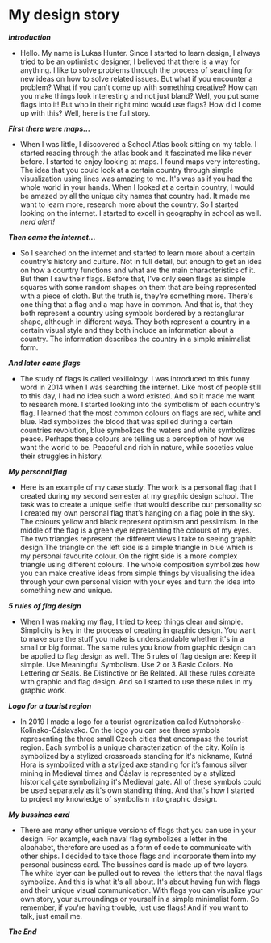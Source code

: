 
# My design story

***Introduction***

* Hello. My name is Lukas Hunter. Since I started to learn design, I always tried to be an optimistic designer, I believed that there is a way for anything. I like to solve problems through the process of searching for new ideas on how to solve related issues. But what if you encounter a problem? What if you can't come up with something creative? How can you make things look interesting and not just bland? Well, you put some flags into it! But who in their right mind would use flags? How did I come up with this? Well, here is the full story.

***First there were maps...***

* When I was little, I discovered a School Atlas book sitting on my table. I started reading through the atlas book and it fascinated me like never before. I started to enjoy looking at maps. I found maps very interesting. The idea that you could look at a certain country through simple visualization using lines was amazing to me. It's was as if you had the whole world in your hands. When I looked at a certain country, I would be amazed by all the unique city names that country had. It made me want to learn more, research more about the country. So I started looking on the internet. I started to excell in geography in school as well. *nerd alert!* 

***Then came the internet...***

* So I searched on the internet and started to learn more about a certain country's history and culture. Not in full detail, but enough to get an idea on how a country functions and what are the main characteristics of it. But then I saw their flags. Before that, I've only seen flags as simple squares with some random shapes on them that are being represented with a piece of cloth. But the truth is, they're something more. There's one thing that a flag and a map have in common. And that is, that they both represent a country using symbols bordered by a rectanglurar shape, although in different ways. They both represent a country in a certain visual style and they both include an information about a country. The information describes the country in a simple minimalist form. 

***And later came flags***

* The study of flags is called vexillology. I was introduced to this funny word in 2014 when I was searching the internet. Like most of people still to this day, I had no idea such a word existed. And so it made me want to research more. I started looking into the symbolism of each country's flag. I learned that the most common colours on flags are red, white and blue. Red symbolizes the blood that was spilled during a certain countries revolution, blue symbolizes the waters and white symbolizes peace. Perhaps these colours are telling us a perception of how we want the world to be. Peaceful and rich in nature, while soceties value their struggles in history. 

***My personal flag***

* Here is an example of my case study. The work is a personal flag that I created during my second semester at my graphic design school. The task was to create a unique selfie that would describe our personality so I created my own personal flag that’s hanging on a flag pole in the sky. The colours yellow and black represent optimism and pessimism. In the middle of the flag is a green eye representing the colours of my eyes. The two triangles represent the different views I take to seeing graphic design.The triangle on the left side is a simple triangle in blue which is my personal favourite colour. On the right side is a more complex triangle using different colours. The whole composition symbolizes how you can make creative ideas from simple things by visualising the idea through your own personal vision with your eyes and turn the idea into something new and unique.

***5 rules of flag design***

* When I was making my flag, I tried to keep things clear and simple. Simplicity is key in the process of creating in graphic design. You want to make sure the stuff you make is understandable whether it's in a small or big format. The same rules you know from graphic design can be applied to flag design as well. The 5 rules of flag design are: Keep it simple. Use Meaningful Symbolism. Use 2 or 3 Basic Colors. No Lettering or Seals. Be Distinctive or Be Related. All these rules corelate with graphic and flag design. And so I started to use these rules in my graphic work. 

***Logo for a tourist region***

* In 2019 I made a logo for a tourist ogranization called Kutnohorsko-Kolínsko-Čáslavsko. On the logo you can see three symbols representing the three small Czech cities that encompass the tourist region. Each symbol is a unique characterization of the city. Kolín is symbolized by a stylized crossroads standing for it's nickname, Kutná Hora is symbolized with a stylized axe standing for it’s famous silver mining in Medieval times and Čáslav is represented by a stylized historical gate symbolizing it's Medieval gate. All of these symbols could be used separately as it's own standing thing. And that's how I started to project my knowledge of symbolism into graphic design. 

***My bussines card***

* There are many other unique versions of flags that you can use in your design. For example, each naval flag symbolizes a letter in the alpahabet, therefore are used as a form of code to communicate with other ships. I decided to take those flags and incorporate them into my personal business card. The bussines card is made up of two layers. The white layer can be pulled out to reveal the letters that the naval flags symbolize. And this is what it's all about. It's about having fun with flags and their unique visual communication. With flags you can visualize your own story, your surroundings or yourself in a simple minimalist form. So remember, if you're having trouble, just use flags! And if you want to talk, just email me. 

***The End***






